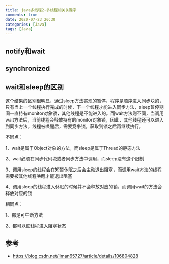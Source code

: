 ```yaml
---
title: java多线程2-多线程相关关键字
comments: true
date: 2020-07-23 20:30
categories: [Java]
tags: [Java]
---
```


## notify和wait

## synchronized

## wait和sleep的区别
这个结果的区别很明显，通过sleep方法实现的暂停，程序是顺序进入同步块的，只有当上一个线程执行完成的时候，下一个线程才能进入同步方法，sleep暂停期间一直持有monitor对象锁，其他线程是不能进入的。而wait方法则不同，当调用wait方法后，当前线程会释放持有的monitor对象锁，因此，其他线程还可以进入到同步方法，线程被唤醒后，需要竞争锁，获取到锁之后再继续执行。

不同点：

1、wait是属于Object对象的方法，而sleep是属于Thread的静态方法

2、wait必须在同步代码块或者同步方法中调用，而sleep没有这个限制

3、调用sleep的线程会在短暂休眠之后会主动退出阻塞，而调用wait方法的线程需要被其他线程唤醒才能退出阻塞

4、调用sleep的线程进入休眠的时候并不会释放对应的锁，而调用wait的方法会释放对应的锁

相同点：

1、都是可中断方法

2、都可以使线程进入阻塞状态


## 参考
- <https://blog.csdn.net/liman65727/article/details/106804828>